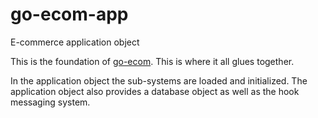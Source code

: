# go-ecom-app
E-commerce application object

This is the foundation of [go-ecom](https://github.com/codedv8/go-ecom). This is where it all glues together.

In the application object the sub-systems are loaded and initialized. The application object also provides a database object as well as the hook messaging system.